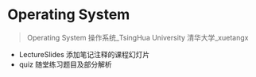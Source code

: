 # Operating System
> Operating System 操作系统_TsingHua University 清华大学_xuetangx

- LectureSlides 添加笔记注释的课程幻灯片
- quiz 随堂练习题目及部分解析
